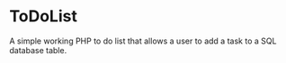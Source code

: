 # ToDoList
A simple working PHP to do list that allows a user to add a task to a SQL database table.
